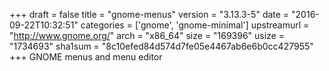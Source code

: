 +++
draft = false
title = "gnome-menus"
version = "3.13.3-5"
date = "2016-09-22T10:32:51"
categories = ['gnome', 'gnome-minimal']
upstreamurl = "http://www.gnome.org/"
arch = "x86_64"
size = "169396"
usize = "1734693"
sha1sum = "8c10efed84d574d7fe05e4467ab6e6b0cc427955"
+++
GNOME menus and menu editor